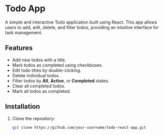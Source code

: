 # Todo App

A simple and interactive Todo application built using React. This app allows users to add, edit, delete, and filter todos, providing an intuitive interface for task management.

## Features

- Add new todos with a title.
- Mark todos as completed using checkboxes.
- Edit todo titles by double-clicking.
- Delete individual todos.
- Filter todos by **All**, **Active**, or **Completed** states.
- Clear all completed todos.
- Mark all todos as completed.

## Installation

1. Clone the repository:
   ```bash
   git clone https://github.com/your-username/todo-react-app.git
